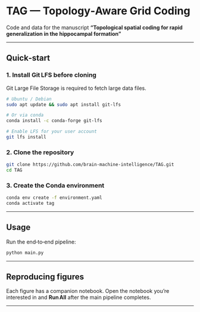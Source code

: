 # TAG — Topology‑Aware Grid Coding

Code and data for the manuscript
**“Topological spatial coding for rapid generalization in the hippocampal formation”**

---

## Quick‑start

### 1. Install Git LFS before cloning

Git Large File Storage is required to fetch large data files.

```bash
# Ubuntu / Debian
sudo apt update && sudo apt install git-lfs

# Or via conda
conda install -c conda-forge git-lfs

# Enable LFS for your user account
git lfs install
```

### 2. Clone the repository

```bash
git clone https://github.com/brain-machine-intelligence/TAG.git
cd TAG
```

### 3. Create the Conda environment

```bash
conda env create -f environment.yaml
conda activate tag
```

---

## Usage

Run the end‑to‑end pipeline:

```bash
python main.py
```

---

## Reproducing figures

Each figure has a companion notebook.
Open the notebook you’re interested in and **Run All** after the main pipeline completes.

---
